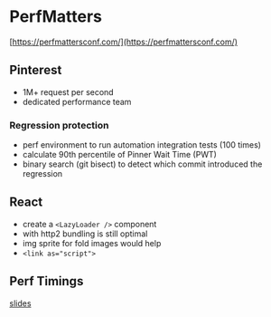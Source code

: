 # PerfMatters

[https://perfmattersconf.com/](https://perfmattersconf.com/)

## Pinterest

- 1M+ request per second
- dedicated performance team

### Regression protection

* perf environment to run automation integration tests (100 times)
* calculate 90th percentile of Pinner Wait Time (PWT)
* binary search (git bisect) to detect which commit introduced the regression

## React

- create a `<LazyLoader />` component 
- with http2 bundling is still optimal
- img sprite for fold images would help
- `<link as="script">`

## Perf Timings

[slides](http://jlwagner.net/talks/perf-timings/)